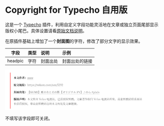 # Copyright for Typecho 自用版

这是一个 [Typecho](https://github.com/typecho/typecho) 插件，利用自定义字段功能灵活地在文章或独立页面尾部显示版权小尾巴。具体设置请看[原始文档说明](https://github.com/Yves-X/Copyright-for-Typecho)。

在原插件基础上增加了一个**封面图**的字符，修改了部分文字的显示效果。

| 字段 |类型|说明|示例|
|:---:|:---:|:----|:----|
|headpic|字符|封面出处|封面出处的链接|

![](image.png)

不填写该字段即可关闭。
